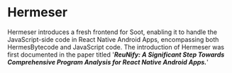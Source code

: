 # Hermeser 

Hermeser introduces a fresh frontend for Soot, enabling it to handle the JavaScript-side code in React Native Android Apps, encompassing both HermesBytecode and JavaScript code. The introduction of Hermeser was first documented in the paper titled '***ReuNify: A Significant Step Towards Comprehensive Program Analysis for React Native Android Apps.***'

